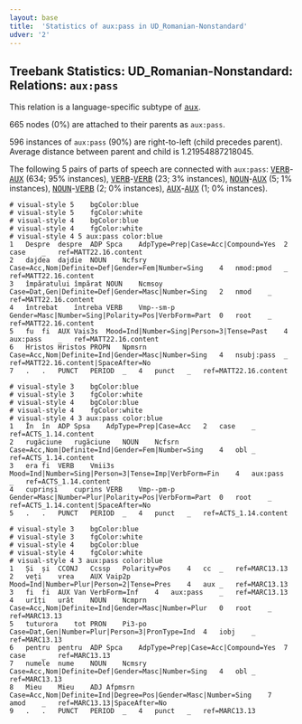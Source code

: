 ```yaml
---
layout: base
title:  'Statistics of aux:pass in UD_Romanian-Nonstandard'
udver: '2'
---
```


## Treebank Statistics: UD_Romanian-Nonstandard: Relations: `aux:pass`

This relation is a language-specific subtype of <tt><a href="ro_nonstandard-dep-aux.html">aux</a></tt>.

665 nodes (0%) are attached to their parents as `aux:pass`.

596 instances of `aux:pass` (90%) are right-to-left (child precedes parent).
Average distance between parent and child is 1.21954887218045.

The following 5 pairs of parts of speech are connected with `aux:pass`: <tt><a href="ro_nonstandard-pos-VERB.html">VERB</a></tt>-<tt><a href="ro_nonstandard-pos-AUX.html">AUX</a></tt> (634; 95% instances), <tt><a href="ro_nonstandard-pos-VERB.html">VERB</a></tt>-<tt><a href="ro_nonstandard-pos-VERB.html">VERB</a></tt> (23; 3% instances), <tt><a href="ro_nonstandard-pos-NOUN.html">NOUN</a></tt>-<tt><a href="ro_nonstandard-pos-AUX.html">AUX</a></tt> (5; 1% instances), <tt><a href="ro_nonstandard-pos-NOUN.html">NOUN</a></tt>-<tt><a href="ro_nonstandard-pos-VERB.html">VERB</a></tt> (2; 0% instances), <tt><a href="ro_nonstandard-pos-AUX.html">AUX</a></tt>-<tt><a href="ro_nonstandard-pos-AUX.html">AUX</a></tt> (1; 0% instances).


~~~ conllu
# visual-style 5	bgColor:blue
# visual-style 5	fgColor:white
# visual-style 4	bgColor:blue
# visual-style 4	fgColor:white
# visual-style 4 5 aux:pass	color:blue
1	Despre	despre	ADP	Spca	AdpType=Prep|Case=Acc|Compound=Yes	2	case	_	ref=MATT22.16.content
2	dajdea	dajdie	NOUN	Ncfsry	Case=Acc,Nom|Definite=Def|Gender=Fem|Number=Sing	4	nmod:pmod	_	ref=MATT22.16.content
3	împăratului	împărat	NOUN	Ncmsoy	Case=Dat,Gen|Definite=Def|Gender=Masc|Number=Sing	2	nmod	_	ref=MATT22.16.content
4	întrebat	întreba	VERB	Vmp--sm-p	Gender=Masc|Number=Sing|Polarity=Pos|VerbForm=Part	0	root	_	ref=MATT22.16.content
5	fu	fi	AUX	Vais3s	Mood=Ind|Number=Sing|Person=3|Tense=Past	4	aux:pass	_	ref=MATT22.16.content
6	Hristos	Hristos	PROPN	Npmsrn	Case=Acc,Nom|Definite=Ind|Gender=Masc|Number=Sing	4	nsubj:pass	_	ref=MATT22.16.content|SpaceAfter=No
7	.	.	PUNCT	PERIOD	_	4	punct	_	ref=MATT22.16.content

~~~


~~~ conllu
# visual-style 3	bgColor:blue
# visual-style 3	fgColor:white
# visual-style 4	bgColor:blue
# visual-style 4	fgColor:white
# visual-style 4 3 aux:pass	color:blue
1	În	în	ADP	Spsa	AdpType=Prep|Case=Acc	2	case	_	ref=ACTS_1.14.content
2	rugăciune	rugăciune	NOUN	Ncfsrn	Case=Acc,Nom|Definite=Ind|Gender=Fem|Number=Sing	4	obl	_	ref=ACTS_1.14.content
3	era	fi	VERB	Vmii3s	Mood=Ind|Number=Sing|Person=3|Tense=Imp|VerbForm=Fin	4	aux:pass	_	ref=ACTS_1.14.content
4	cuprinși	cuprins	VERB	Vmp--pm-p	Gender=Masc|Number=Plur|Polarity=Pos|VerbForm=Part	0	root	_	ref=ACTS_1.14.content|SpaceAfter=No
5	.	.	PUNCT	PERIOD	_	4	punct	_	ref=ACTS_1.14.content

~~~


~~~ conllu
# visual-style 3	bgColor:blue
# visual-style 3	fgColor:white
# visual-style 4	bgColor:blue
# visual-style 4	fgColor:white
# visual-style 4 3 aux:pass	color:blue
1	Și	și	CCONJ	Ccssp	Polarity=Pos	4	cc	_	ref=MARC13.13
2	veți	vrea	AUX	Vaip2p	Mood=Ind|Number=Plur|Person=2|Tense=Pres	4	aux	_	ref=MARC13.13
3	fi	fi	AUX	Van	VerbForm=Inf	4	aux:pass	_	ref=MARC13.13
4	urîți	urât	NOUN	Ncmprn	Case=Acc,Nom|Definite=Ind|Gender=Masc|Number=Plur	0	root	_	ref=MARC13.13
5	tuturora	tot	PRON	Pi3-po	Case=Dat,Gen|Number=Plur|Person=3|PronType=Ind	4	iobj	_	ref=MARC13.13
6	pentru	pentru	ADP	Spca	AdpType=Prep|Case=Acc|Compound=Yes	7	case	_	ref=MARC13.13
7	numele	nume	NOUN	Ncmsry	Case=Acc,Nom|Definite=Def|Gender=Masc|Number=Sing	4	obl	_	ref=MARC13.13
8	Mieu	Mieu	ADJ	Afpmsrn	Case=Acc,Nom|Definite=Ind|Degree=Pos|Gender=Masc|Number=Sing	7	amod	_	ref=MARC13.13|SpaceAfter=No
9	.	.	PUNCT	PERIOD	_	4	punct	_	ref=MARC13.13

~~~


